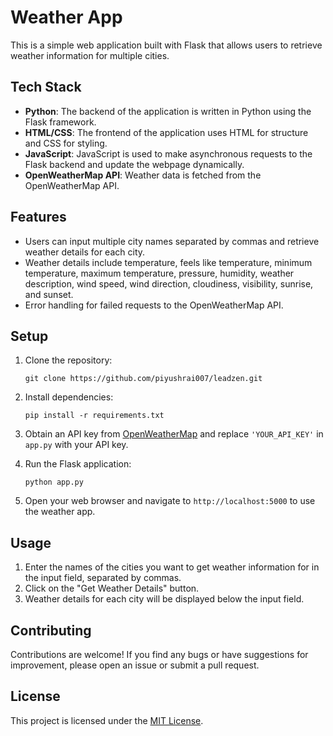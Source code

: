 # Weather App

This is a simple web application built with Flask that allows users to retrieve weather information for multiple cities.

## Tech Stack

- **Python**: The backend of the application is written in Python using the Flask framework.
- **HTML/CSS**: The frontend of the application uses HTML for structure and CSS for styling.
- **JavaScript**: JavaScript is used to make asynchronous requests to the Flask backend and update the webpage dynamically.
- **OpenWeatherMap API**: Weather data is fetched from the OpenWeatherMap API.

## Features

- Users can input multiple city names separated by commas and retrieve weather details for each city.
- Weather details include temperature, feels like temperature, minimum temperature, maximum temperature, pressure, humidity, weather description, wind speed, wind direction, cloudiness, visibility, sunrise, and sunset.
- Error handling for failed requests to the OpenWeatherMap API.

## Setup

1. Clone the repository:

    ```
    git clone https://github.com/piyushrai007/leadzen.git
    ```

2. Install dependencies:

    ```
    pip install -r requirements.txt
    ```

3. Obtain an API key from [OpenWeatherMap](https://openweathermap.org/api) and replace `'YOUR_API_KEY'` in `app.py` with your API key.

4. Run the Flask application:

    ```
    python app.py
    ```

5. Open your web browser and navigate to `http://localhost:5000` to use the weather app.

## Usage

1. Enter the names of the cities you want to get weather information for in the input field, separated by commas.
2. Click on the "Get Weather Details" button.
3. Weather details for each city will be displayed below the input field.

## Contributing

Contributions are welcome! If you find any bugs or have suggestions for improvement, please open an issue or submit a pull request.

## License

This project is licensed under the [MIT License](LICENSE).
